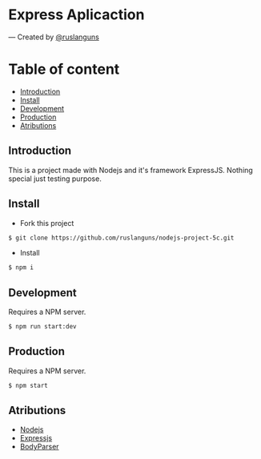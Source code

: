 # Express Aplicaction
— Created by [@ruslanguns](https://github.com/ruslanguns/)

# Table of content
* [Introduction](#introduction)
* [Install](#install)
* [Development](#development)
* [Production](#production)
* [Atributions](#atributions)

## Introduction

This is a project made with Nodejs and it's framework ExpressJS.
Nothing special just testing purpose.

## Install

- Fork this project
```bash
$ git clone https://github.com/ruslanguns/nodejs-project-5c.git
```

- Install
```bash
$ npm i
```

## Development
Requires a NPM server.

```bash
$ npm run start:dev
```

## Production
Requires a NPM server.

```bash
$ npm start
```

## Atributions
* [Nodejs](https://nodejs.org/es/)
* [Expressjs](https://expressjs.com/)
* [BodyParser](https://www.npmjs.com/package/body-parser)
